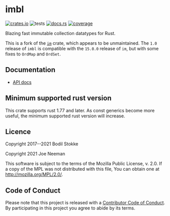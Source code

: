 # imbl

[![crates.io](https://img.shields.io/crates/v/imbl)](https://crates.io/crates/imbl)
![tests](https://github.com/jneem/imbl/actions/workflows/ci.yml/badge.svg)
[![docs.rs](https://docs.rs/imbl/badge.svg)](https://docs.rs/imbl/)
[![coverage](https://coveralls.io/repos/github/jneem/imbl/badge.svg)](https://coveralls.io/github/jneem/imbl)

Blazing fast immutable collection datatypes for Rust.

This is a fork of the [`im`](https://github.com/bodil/im-rs) crate, which
appears to be unmaintained. The `1.0` release of `imbl` is compatible with the
`15.0.0` release of `im`, but with some fixes to `OrdMap` and `OrdSet`.

## Documentation

* [API docs](https://docs.rs/imbl/)

## Minimum supported rust version

This crate supports rust 1.77 and later. As const generics become more useful,
the minimum supported rust version will increase.

## Licence

Copyright 2017--2021 Bodil Stokke

Copyright 2021 Joe Neeman

This software is subject to the terms of the Mozilla Public
License, v. 2.0. If a copy of the MPL was not distributed with this
file, You can obtain one at http://mozilla.org/MPL/2.0/.

## Code of Conduct

Please note that this project is released with a [Contributor Code of
Conduct][coc]. By participating in this project you agree to abide by its
terms.

[coc]: https://github.com/jneem/imbl/blob/master/CODE_OF_CONDUCT.md
